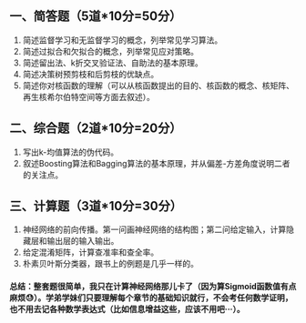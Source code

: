 ## 一、简答题（5道*10分=50分）
1. 简述监督学习和无监督学习的概念，列举常见学习算法。
2. 简述过拟合和欠拟合的概念，列举常见应对策略。
3. 简述留出法、k折交叉验证法、自助法的基本原理。
4. 简述决策树预剪枝和后剪枝的优缺点。
5. 简述你对核函数的理解（可以从核函数提出的目的、核函数的概念、核矩阵、再生核希尔伯特空间等方面去叙述）。

## 二、综合题（2道*10分=20分）
1. 写出k-均值算法的伪代码。
2. 叙述Boosting算法和Bagging算法的基本原理，并从偏差-方差角度说明二者的关注点。

## 三、计算题（3道*10分=30分）
1. 神经网络的前向传播。第一问画神经网络的结构图；第二问给定输入，计算隐藏层和输出层的输入输出。
2. 给定混淆矩阵，计算查准率和查全率。
3. 朴素贝叶斯分类器，跟书上的例题是几乎一样的。

#### 总结：整套题很简单，我只在计算神经网络那儿卡了（因为算Sigmoid函数值有点麻烦😓）。学弟学妹们只要理解每个章节的基础知识就行，不会考任何数学证明，也不用去记各种数学表达式（比如信息增益这些，应该不用吧···）。
